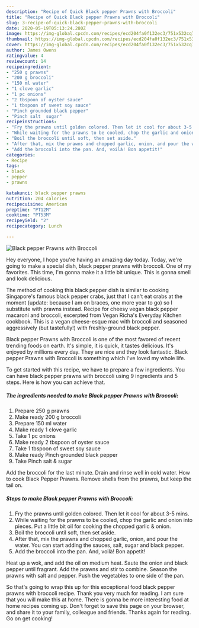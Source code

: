 ```yaml
---
description: "Recipe of Quick Black pepper Prawns with Broccoli"
title: "Recipe of Quick Black pepper Prawns with Broccoli"
slug: 3-recipe-of-quick-black-pepper-prawns-with-broccoli
date: 2020-05-19T05:13:24.280Z
image: https://img-global.cpcdn.com/recipes/ecd204fa0f132ec3/751x532cq70/black-pepper-prawns-with-broccoli-recipe-main-photo.jpg
thumbnail: https://img-global.cpcdn.com/recipes/ecd204fa0f132ec3/751x532cq70/black-pepper-prawns-with-broccoli-recipe-main-photo.jpg
cover: https://img-global.cpcdn.com/recipes/ecd204fa0f132ec3/751x532cq70/black-pepper-prawns-with-broccoli-recipe-main-photo.jpg
author: James Owens
ratingvalue: 4
reviewcount: 14
recipeingredient:
- "250 g prawns"
- "200 g broccoli"
- "150 ml water"
- "1 clove garlic"
- "1 pc onions"
- "2 tbspoon of oyster sauce"
- "1 tbspoon of sweet soy sauce"
- "Pinch grounded black pepper"
- "Pinch salt  sugar"
recipeinstructions:
- "Fry the prawns until golden colored. Then let it cool for about 3-5 mins."
- "While waiting for the prawns to be cooled, chop the garlic and onion into pieces. Put a little bit oil for cooking the chopped garlic &amp; onion."
- "Boil the broccoli until soft, then set aside."
- "After that, mix the prawns and chopped garlic, onion, and pour the water. You can start adding the sauces, salt, sugar and black pepper."
- "Add the broccoli into the pan. And, voilà! Bon appetit!"
categories:
- Recipe
tags:
- black
- pepper
- prawns

katakunci: black pepper prawns 
nutrition: 204 calories
recipecuisine: American
preptime: "PT12M"
cooktime: "PT53M"
recipeyield: "2"
recipecategory: Lunch

---
```



![Black pepper Prawns with Broccoli](https://img-global.cpcdn.com/recipes/ecd204fa0f132ec3/751x532cq70/black-pepper-prawns-with-broccoli-recipe-main-photo.jpg)

Hey everyone, I hope you're having an amazing day today. Today, we're going to make a special dish, black pepper prawns with broccoli. One of my favorites. This time, I'm gonna make it a little bit unique. This is gonna smell and look delicious.

The method of cooking this black pepper dish is similar to cooking Singapore&#39;s famous black pepper crabs, just that I can&#39;t eat crabs at the moment (update: because I am on braces, one more year to go) so I substitute with prawns instead. Recipe for cheesy vegan black pepper macaroni and broccoli, excerpted from Vegan Richa&#39;s Everyday Kitchen cookbook. This is a vegan cheese-esque mac with broccoli and seasoned aggressively (but tastefully!) with freshly-ground black pepper.

Black pepper Prawns with Broccoli is one of the most favored of recent trending foods on earth. It's simple, it is quick, it tastes delicious. It's enjoyed by millions every day. They are nice and they look fantastic. Black pepper Prawns with Broccoli is something which I've loved my whole life.


To get started with this recipe, we have to prepare a few ingredients. You can have black pepper prawns with broccoli using 9 ingredients and 5 steps. Here is how you can achieve that.

<!--inarticleads1-->

##### The ingredients needed to make Black pepper Prawns with Broccoli:

1. Prepare 250 g prawns
1. Make ready 200 g broccoli
1. Prepare 150 ml water
1. Make ready 1 clove garlic
1. Take 1 pc onions
1. Make ready 2 tbspoon of oyster sauce
1. Take 1 tbspoon of sweet soy sauce
1. Make ready Pinch grounded black pepper
1. Take Pinch salt &amp; sugar


Add the broccoli for the last minute. Drain and rinse well in cold water. How to cook Black Pepper Prawns. Remove shells from the prawns, but keep the tail on. 

<!--inarticleads2-->

##### Steps to make Black pepper Prawns with Broccoli:

1. Fry the prawns until golden colored. Then let it cool for about 3-5 mins.
1. While waiting for the prawns to be cooled, chop the garlic and onion into pieces. Put a little bit oil for cooking the chopped garlic &amp; onion.
1. Boil the broccoli until soft, then set aside.
1. After that, mix the prawns and chopped garlic, onion, and pour the water. You can start adding the sauces, salt, sugar and black pepper.
1. Add the broccoli into the pan. And, voilà! Bon appetit!


Heat up a wok, and add the oil on medium heat. Saute the onion and black pepper until fragrant. Add the prawns and stir to combine. Season the prawns with salt and pepper. Push the vegetables to one side of the pan. 

So that's going to wrap this up for this exceptional food black pepper prawns with broccoli recipe. Thank you very much for reading. I am sure that you will make this at home. There is gonna be more interesting food at home recipes coming up. Don't forget to save this page on your browser, and share it to your family, colleague and friends. Thanks again for reading. Go on get cooking!
